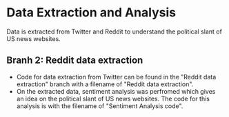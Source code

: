 # Data Extraction and Analysis
Data is extracted from Twitter and Reddit to understand the political slant of US news websites.

## Branh 2: Reddit data extraction
- Code for data extraction from Twitter can be found in the "Reddit data extraction" branch with a filename of "Reddit data extraction". 
- On the extracted data, sentiment analysis was perfromed which gives an idea on the political slant of US news websites. The code for this analysis is with the filename of "Sentiment Analysis code".
